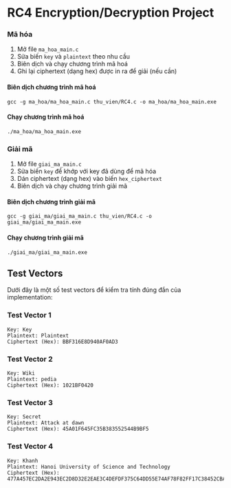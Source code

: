 # RC4 Encryption/Decryption Project
### Mã hóa

1. Mở file `ma_hoa_main.c`
2. Sửa biến `key` và `plaintext` theo nhu cầu
3. Biên dịch và chạy chương trình mã hoá
4. Ghi lại ciphertext (dạng hex) được in ra để giải (nếu cần)
#### Biên dịch chương trình mã hoá
```gcc -g ma_hoa/ma_hoa_main.c thu_vien/RC4.c -o ma_hoa/ma_hoa_main.exe```

#### Chạy chương trình mã hoá
```./ma_hoa/ma_hoa_main.exe```

### Giải mã

1. Mở file `giai_ma_main.c`
2. Sửa biến `key` để khớp với key đã dùng để mã hóa
3. Dán ciphertext (dạng hex) vào biến `hex_ciphertext`
4. Biên dịch và chạy chương trình giải mã
#### Biên dịch chương trình giải mã
```gcc -g giai_ma/giai_ma_main.c thu_vien/RC4.c -o giai_ma/giai_ma_main.exe```

#### Chạy chương trình giải mã
```./giai_ma/giai_ma_main.exe ```


## Test Vectors

Dưới đây là một số test vectors để kiểm tra tính đúng đắn của implementation:

### Test Vector 1
```
Key: Key
Plaintext: Plaintext
Ciphertext (Hex): BBF316E8D940AF0AD3
```

### Test Vector 2
```
Key: Wiki
Plaintext: pedia
Ciphertext (Hex): 1021BF0420
```

### Test Vector 3
```
Key: Secret
Plaintext: Attack at dawn
Ciphertext (Hex): 45A01F645FC35B383552544B9BF5
```
### Test Vector 4
```
Key: Khanh
Plaintext: Hanoi University of Science and Technology
Ciphertext (Hex): 477A457EC2DA2E943EC2D8D32E2EAE3C4DEFDF375C64DD55E74AF78F82FF17C38452CBA7B2CA1B878374
```
